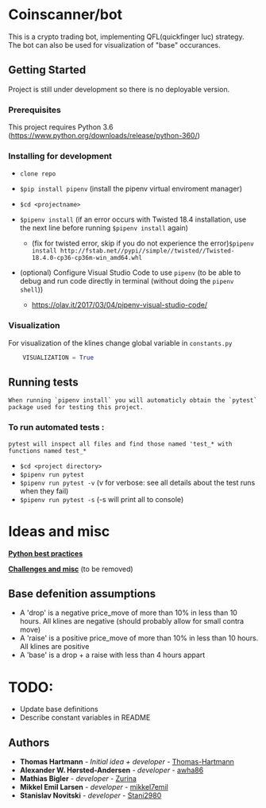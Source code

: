 # Coinscanner/bot

This is a crypto trading bot, implementing QFL(quickfinger luc) strategy. The bot can also be used for visualization of "base" occurances.

## Getting Started

Project is still under development so there is no deployable version.

### Prerequisites
This project requires Python 3.6 (https://www.python.org/downloads/release/python-360/)

### Installing for development
- `clone repo`    
- `$pip install pipenv` (install the pipenv virtual enviroment manager)
- `$cd <projectname>`
- `$pipenv install` (if an error occurs with Twisted 18.4 installation, use the next line before running `$pipenv install` again)
    - (fix for twisted error, skip if you do not experience the error)`$pipenv install http://fstab.net//pypi//simple//twisted//Twisted-18.4.0-cp36-cp36m-win_amd64.whl`
  
 - (optional) Configure Visual Studio Code to use `pipenv` (to be able to debug and run code directly in terminal (without doing the `pipenv shell`))
    - https://olav.it/2017/03/04/pipenv-visual-studio-code/
### Visualization
For visualization of the klines change global variable in `constants.py` 
```python 
    VISUALIZATION = True
```

## Running tests

    When running `pipenv install` you will automaticly obtain the `pytest` package used for testing this project.

### To run automated tests :
    pytest will inspect all files and find those named 'test_* with functions named test_*

-  `$cd <project directory> `
-  `$pipenv run pytest`
-  `$pipenv run pytest -v` (v for verbose: see all details about the test runs when they fail) 
-  `$pipenv run pytest -s` (-s will print all to console)

# Ideas and misc
[**Python best practices**](BP.md) 

[**Challenges and misc**](challenges.md) (to be removed)

## Base defenition assumptions 
- A 'drop' is a negative price_move of more than 10% in less than 10 hours. All klines are negative (should probably allow for small contra move)
- A 'raise' is a positive price_move of more than 10% in less than 10 hours. All klines are positive
- A 'base' is a drop + a raise with less than 4 hours appart

# TODO:
- Update base definitions
- Describe constant variables in README

## Authors

* **Thomas Hartmann** - *Initial idea + developer* - [Thomas-Hartmann](https://github.com/Thomas-Hartmann)
* **Alexander W. Hørsted-Andersen** - *developer* - [awha86](https://github.com/awha86)
* **Mathias Bigler** - *developer* - [Zurina](https://github.com/Zurina)
* **Mikkel Emil Larsen** - *developer* - [mikkel7emil](https://github.com/mikkel7emil)
* **Stanislav Novitski** - *developer* - [Stani2980](https://github.com/Stani2980)
  


<!-- ## License
Not yet licensed
<!-- This project is licensed under the MIT License - see the [LICENSE.md](LICENSE.md) file for details -->

<!-- ## Acknowledgments  -->